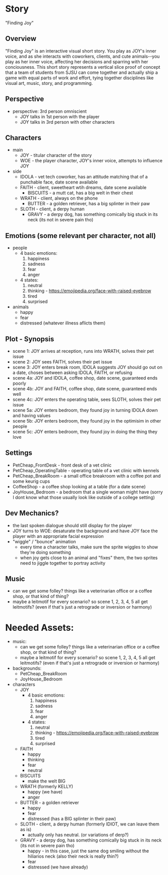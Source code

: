 # Story
"Finding Joy"


## Overview
"Finding Joy" is an interactive visual short story. You play as JOY's inner voice, and as she interacts with coworkers, clients, and cute animals--you play as her inner voice, affecting her decisions and sparring with her conciousness. This short story represents a vertical slice proof of concept that a team of students from SJSU can come together and actually ship a game with equal parts of work and effort, tying together disciplines like visual art, music, story, and programming.


## Perspective
- perspective: 3rd person omniscient
    - JOY talks in 1st person with the player
    - JOY talks in 3rd person with other characters


## Characters
- main
    - JOY - titular character of the story
    - WOE - the player character, JOY's inner voice, attempts to influence JOY
- side
    - IDOLA - vet tech coworker, has an attitude matching that of a punchable face, date scene available
    - FAITH - client, sweetheart wtih dreams, date scene available
        - BISCUITS - a mutt cat, has a big welt in their chest
    - WRATH - client, always on the phone
        - BUTTER - a golden retriever, has a big splinter in their paw
    - SLOTH - client, a derpy human
        - GRAVY - a derpy dog, has something comically big stuck in its neck (its not in severe pain tho)


## Emotions (some relevant per character, not all)
- people
    - 4 basic emotions:
        1. happiness
        2. sadness
        3. fear
        4. anger
    - 4 states:
        1. neutral
        2. thinking - https://emojipedia.org/face-with-raised-eyebrow
        3. tired
        4. surprised
- animals
    - happy
    - fear
    - distressed (whatever illness aflicts them)


## Plot - Synopsis
- scene 1: JOY arrives at reception, runs into WRATH, solves their pet issue
- scene 2: JOY sees FAITH, solves their pet issue
- scene 3: JOY enters break room, IDOLA suggests JOY should go out on a date, choses between asking IDOLA, FAITH, or refusing
- scene 4a: JOY and IDOLA, coffee shop, date scene, guaranteed ends poorly
- scene 4b: JOY and FAITH, coffee shop, date scene, guaranteed ends well
- scene 4c: JOY enters the operating table, sees SLOTH, solves their pet issue
- scene 5a: JOY enters bedroom, they found joy in turning IDOLA down and having values
- scene 5b: JOY enters bedroom, they found joy in the optimisim in other people
- scene 5c: JOY enters bedroom, they found joy in doing the thing they love


## Settings
- PetCheap_FrontDesk - front desk of a vet clinic
- PetCheap_OperatingTable - operating table of a vet clinic with kennels
- PetCheap_BreakRoom - a small office breakroom with a coffee pot and some keurig cups
- CoffeeShop - a coffee shop looking at a table (for a date scene)
- JoyHouse_Bedroom - a bedroom that a single woman might have (sorry I dont know what those usually look like outside of a college setting)


## Dev Mechanics?
- the last spoken dialogue should still display for the player
- JOY turns to WOE: desaturate the background and have JOY face the player with an appropriate facial expression
- "wiggle" / "bounce" animation
    - every time a character talks, make sure the sprite wiggles to show they're doing something
    - when joy gets close to an animal and "fixes" them, the two sprites need to jiggle together to portray activity


## Music
- can we get some folley? things like a veterinarian office or a coffee shop, or that kind of thing?
- maybe a leitmotif for every scenario? so scene 1, 2, 3, 4, 5 all get leitmotifs? (even if that's just a retrograde or inversion or harmony)


# Needed Assets:
- music:
    - can we get some folley? things like a veterinarian office or a coffee shop, or that kind of thing?
    - maybe a leitmotif for every scenario? so scene 1, 2, 3, 4, 5 all get leitmotifs? (even if that's just a retrograde or inversion or harmony)
- backgrounds:
    - PetCheap_BreakRoom
    - JoyHouse_Bedroom
- characters
    - JOY
        - 4 basic emotions:
            1. happiness
            2. sadness
            3. fear
            4. anger
        - 4 states:
            1. neutral
            2. thinking - https://emojipedia.org/face-with-raised-eyebrow
            3. tired
            4. surprised
    - FAITH
        - happy
        - thinking
        - fear
        - neutral
    - BISCUITS
        - make the welt BIG
    - WRATH (formerly KELLY)
        - happy (we have)
        - anger
    - BUTTER - a golden retriever
        - happy
        - fear
        - distressed (has a BIG splinter in their paw)
    - SLOTH - client, a derpy human (formerly IDIOT, we can leave them as is)
        - actually only has neutral. (or variations of derp?)
    - GRAVY - a derpy dog, has something comically big stuck in its neck (its not in severe pain tho)
        - happy - in this case, just the same dog smiling without the hiliarios neck (also their neck is really thin?)
        - fear
        - distressed (we have already)

